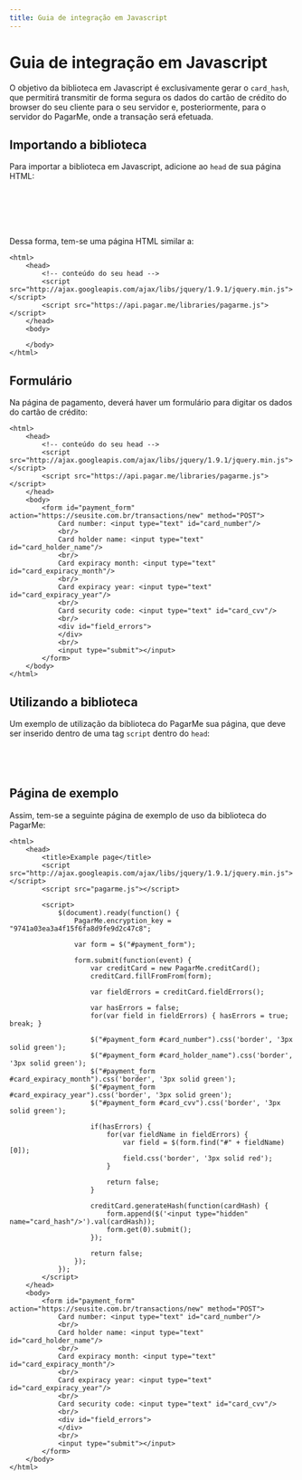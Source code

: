 ```yaml
---
title: Guia de integração em Javascript
---
```


# Guia de integração em Javascript

O objetivo da biblioteca em Javascript é exclusivamente gerar o `card_hash`, que permitirá transmitir de forma segura os dados do cartão de crédito do browser do seu cliente para o seu servidor e, posteriormente, para o servidor do PagarMe, onde a transação será efetuada.

## Importando a biblioteca

Para importar a biblioteca em Javascript, adicione ao `head` de sua página HTML:

<pre><code data-language="html"><script src="http://ajax.googleapis.com/ajax/libs/jquery/1.9.1/jquery.min.js"></script>
<script src="https://api.pagar.me/libraries/pagarme.js"></script>
</code></pre>

Dessa forma, tem-se uma página HTML similar a:

<pre><code data-language="html">&lt;html&gt;
    &lt;head&gt;
        &lt;!-- conte&uacute;do do seu head --&gt;
        &lt;script src=&quot;http://ajax.googleapis.com/ajax/libs/jquery/1.9.1/jquery.min.js&quot;&gt;&lt;/script&gt;
        &lt;script src=&quot;https://api.pagar.me/libraries/pagarme.js&quot;&gt;&lt;/script&gt;
    &lt;/head&gt;
    &lt;body&gt;
        <!-- conte&uacute;do da sua p&aacute;gina -->
    &lt;/body&gt;
&lt;/html&gt;
</code></pre>

## Formulário

Na página de pagamento, deverá haver um formulário para digitar os dados do cartão de crédito:

<pre><code data-language="html">&lt;html&gt;
    &lt;head&gt;
    	&lt;!-- conte&uacute;do do seu head --&gt;
    	&lt;script src=&quot;http://ajax.googleapis.com/ajax/libs/jquery/1.9.1/jquery.min.js&quot;&gt;&lt;/script&gt;
    	&lt;script src=&quot;https://api.pagar.me/libraries/pagarme.js&quot;&gt;&lt;/script&gt;
    &lt;/head&gt;
    &lt;body&gt;
    	&lt;form id=&quot;payment_form&quot; action=&quot;https://seusite.com.br/transactions/new&quot; method=&quot;POST&quot;&gt;
    		Card number: &lt;input type=&quot;text&quot; id=&quot;card_number&quot;/&gt;
    		&lt;br/&gt;
    		Card holder name: &lt;input type=&quot;text&quot; id=&quot;card_holder_name&quot;/&gt;
    		&lt;br/&gt;
    		Card expiracy month: &lt;input type=&quot;text&quot; id=&quot;card_expiracy_month&quot;/&gt;
    		&lt;br/&gt;
    		Card expiracy year: &lt;input type=&quot;text&quot; id=&quot;card_expiracy_year&quot;/&gt;
    		&lt;br/&gt;
    		Card security code: &lt;input type=&quot;text&quot; id=&quot;card_cvv&quot;/&gt;
    		&lt;br/&gt;
    		&lt;div id=&quot;field_errors&quot;&gt;
    		&lt;/div&gt;
    		&lt;br/&gt;
    		&lt;input type=&quot;submit&quot;&gt;&lt;/input&gt;
    	&lt;/form&gt;
    &lt;/body&gt;
&lt;/html&gt;
</code></pre>

## Utilizando a biblioteca

Um exemplo de utilização da biblioteca do PagarMe sua página, que deve ser inserido dentro de uma tag `script` dentro do `head`:

<pre><code data-language="javascript"><script>
$(document).ready(function() {
    PagarMe.encryption_key = "9741a03ea3a4f15f6fa8d9fe9d2c47c8";

    var form = $("#payment_form");

    form.submit(function(event) {
    	var creditCard = new PagarMe.creditCard();
    	creditCard.fillFromFrom(form);

    	var fieldErrors = creditCard.fieldErrors();

    	var hasErrors = false;
    	for(var field in fieldErrors) { hasErrors = true; break; }

    	$("#payment_form #card_number").css('border', '3px solid green');
    	$("#payment_form #card_holder_name").css('border', '3px solid green');
    	$("#payment_form #card_expiracy_month").css('border', '3px solid green');
    	$("#payment_form #card_expiracy_year").css('border', '3px solid green');
    	$("#payment_form #card_cvv").css('border', '3px solid green');

    	if(hasErrors) {
    		for(var fieldName in fieldErrors) {
    			var field = $(form.find("#" + fieldName)[0]);
    			field.css('border', '3px solid red');
    		}

    		return false;
    	}

    	creditCard.generateHash(function(cardHash) {
    		form.append($('<input type="hidden" name="card_hash"/>').val(cardHash));
    		form.get(0).submit();
    	});

    	return false;
    });
});
</script>
</code></pre>

## Página de exemplo

Assim, tem-se a seguinte página de exemplo de uso da biblioteca do PagarMe:

<pre><code data-language="html">&lt;html&gt;
    &lt;head&gt;
        &lt;title&gt;Example page&lt;/title&gt;
        &lt;script src=&quot;http://ajax.googleapis.com/ajax/libs/jquery/1.9.1/jquery.min.js&quot;&gt;&lt;/script&gt;
        &lt;script src=&quot;pagarme.js&quot;&gt;&lt;/script&gt;

        &lt;script&gt;
            $(document).ready(function() {
                PagarMe.encryption_key = &quot;9741a03ea3a4f15f6fa8d9fe9d2c47c8&quot;;

                var form = $(&quot;#payment_form&quot;);

                form.submit(function(event) {
                	var creditCard = new PagarMe.creditCard();
                	creditCard.fillFromFrom(form);

                	var fieldErrors = creditCard.fieldErrors();

                	var hasErrors = false;
                	for(var field in fieldErrors) { hasErrors = true; break; }

                	$(&quot;#payment_form #card_number&quot;).css('border', '3px solid green');
                	$(&quot;#payment_form #card_holder_name&quot;).css('border', '3px solid green');
                	$(&quot;#payment_form #card_expiracy_month&quot;).css('border', '3px solid green');
                	$(&quot;#payment_form #card_expiracy_year&quot;).css('border', '3px solid green');
                	$(&quot;#payment_form #card_cvv&quot;).css('border', '3px solid green');

                	if(hasErrors) {
                		for(var fieldName in fieldErrors) {
                			var field = $(form.find(&quot;#&quot; + fieldName)[0]);
                			field.css('border', '3px solid red');
                		}

                		return false;
                	}

                	creditCard.generateHash(function(cardHash) {
                		form.append($('&lt;input type=&quot;hidden&quot; name=&quot;card_hash&quot;/&gt;').val(cardHash));
                		form.get(0).submit();
                	});

                	return false;
                });
            });
        &lt;/script&gt;
    &lt;/head&gt;
    &lt;body&gt;
        &lt;form id=&quot;payment_form&quot; action=&quot;https://seusite.com.br/transactions/new&quot; method=&quot;POST&quot;&gt;
            Card number: &lt;input type=&quot;text&quot; id=&quot;card_number&quot;/&gt;
            &lt;br/&gt;
            Card holder name: &lt;input type=&quot;text&quot; id=&quot;card_holder_name&quot;/&gt;
            &lt;br/&gt;
            Card expiracy month: &lt;input type=&quot;text&quot; id=&quot;card_expiracy_month&quot;/&gt;
            &lt;br/&gt;
            Card expiracy year: &lt;input type=&quot;text&quot; id=&quot;card_expiracy_year&quot;/&gt;
            &lt;br/&gt;
            Card security code: &lt;input type=&quot;text&quot; id=&quot;card_cvv&quot;/&gt;
            &lt;br/&gt;
            &lt;div id=&quot;field_errors&quot;&gt;
            &lt;/div&gt;
            &lt;br/&gt;
            &lt;input type=&quot;submit&quot;&gt;&lt;/input&gt;
        &lt;/form&gt;
    &lt;/body&gt;
&lt;/html&gt;
</code></pre>

